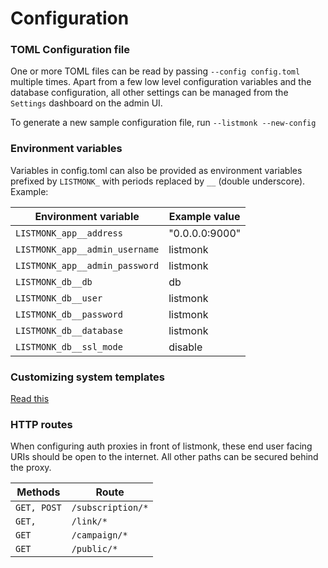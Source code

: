 # Configuration

### TOML Configuration file
One or more TOML files can be read by passing `--config config.toml` multiple times. Apart from a few low level configuration variables and the database configuration, all other settings can be managed from the `Settings` dashboard on the admin UI.

To generate a new sample configuration file, run `--listmonk --new-config`

### Environment variables
Variables in config.toml can also be provided as environment variables prefixed by `LISTMONK_` with periods replaced by `__` (double underscore). Example:

| **Environment variable**       | Example value  |
|--------------------------------|----------------|
| `LISTMONK_app__address`        | "0.0.0.0:9000" |
| `LISTMONK_app__admin_username` | listmonk       |
| `LISTMONK_app__admin_password` | listmonk       |
| `LISTMONK_db__db`              | db             |
| `LISTMONK_db__user`            | listmonk       |
| `LISTMONK_db__password`        | listmonk       |
| `LISTMONK_db__database`        | listmonk       |
| `LISTMONK_db__ssl_mode`        | disable        |


### Customizing system templates
[Read this](../templating/#system-templates)


### HTTP routes
When configuring auth proxies in front of listmonk, these end user facing URIs should be open to the internet. All other paths can be secured behind the proxy.

| Methods	        | Route              |
| ------------------|--------------------|
| `GET, POST`       | `/subscription/*`  |
| `GET, `           | `/link/*`          |
| `GET`             | `/campaign/*`      |
| `GET`             | `/public/*`        |
